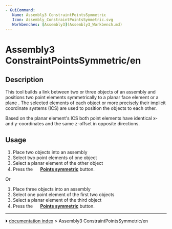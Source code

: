```yaml
---
- GuiCommand:
   Name: Assembly3 ConstraintPointsSymmetric
   Icon: Assembly_ConstraintPointsSymmetric.svg
   Workbenches: [Assembly3](Assembly3_Workbench.md)
---
```


# Assembly3 ConstraintPointsSymmetric/en

## Description

This tool builds a link between two or three objects of an assembly and positions two point elements symmetrically to a planar face element or a plane . The selected elements of each object or more precisely their implicit coordinate systems (ICS) are used to position the objects to each other.

Based on the planar element\'s ICS both point elements have identical x- and y-coordinates and the same z-offset in opposite directions.

## Usage

1.  Place two objects into an assembly
2.  Select two point elements of one object
3.  Select a planar element of the other object
4.  Press the **<img src="images/Assembly_ConstraintPointsSymmetric.svg" width=16px> [Points symmetric](Assembly3_ConstraintPointsSymmetric.md)** button.

Or

1.  Place three objects into an assembly
2.  Select one point element of the first two objects
3.  Select a planar element of the third object
4.  Press the **<img src="images/Assembly_ConstraintPointsSymmetric.svg" width=16px> [Points symmetric](Assembly3_ConstraintPointsSymmetric.md)** button.



---
⏵ [documentation index](../README.md) > Assembly3 ConstraintPointsSymmetric/en
